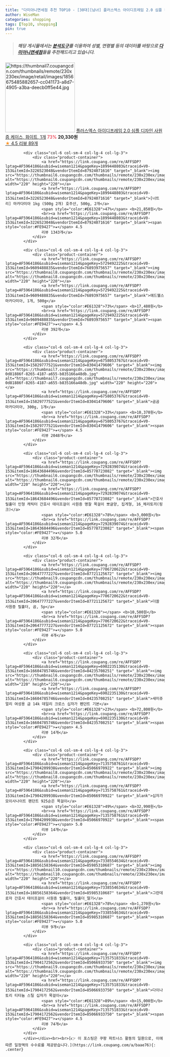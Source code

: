 ```yaml
---
title: "다미아니면세점 추천 TOP10 - [30대][남녀] 플러스엑스 아이디프레임 2.0 심플 디자인 사원증 케이스, 화이트, 1개"
author: WiseMan
categories: shopping
tags: [Top10, shopping]
pin: true
---
```


> ##### 해당 게시물에서는 [**분석도구**](https://itemscout.io/)를 이용하여 **성별**, **연령별** 등의 데이터를 바탕으로 [**다미아니면세점**](https://link.coupang.com/a/baae76)들을 추천해드리고 있습니다.
<div class="container"><div class="row">
            <div class="col-6 col-sm-4 col-lg-4 col-lg-3">
                <div class="product-container">
                    <a href="https://link.coupang.com/re/AFFSDP?lptag=AF5964186&subid=wiseman1214&pageKey=6078188661&traceid=V0-153&itemId=11253666346&vendorItemId=79648666683" target="_blank"><img src="https://thumbnail7.coupangcdn.com/thumbnails/remote/230x230ex/image/retail/images/1856675485882657-cc041173-a8d7-4905-a3ba-deecb0ff5e44.jpg" alt="https://thumbnail7.coupangcdn.com/thumbnails/remote/230x230ex/image/retail/images/1856675485882657-cc041173-a8d7-4905-a3ba-deecb0ff5e44.jpg" width="220" height="220"></a>
                    <a href="https://link.coupang.com/re/AFFSDP?lptag=AF5964186&subid=wiseman1214&pageKey=6078188661&traceid=V0-153&itemId=11253666346&vendorItemId=79648666683" target="_blank">플러스엑스 아이디프레임 2.0 심플 디자인 사원증 케이스, 화이트, 1개</a>
                    <span style="color:#E61328">73%</span> <b>20,330원</b>
                    <br><a href="https://link.coupang.com/re/AFFSDP?lptag=AF5964186&subid=wiseman1214&pageKey=6078188661&traceid=V0-153&itemId=11253666346&vendorItemId=79648666683" target="_blank"><span style="color:#FE9427">★</span> 4.5
                    리뷰 89개</a>
                </div>
            </div>
            
            <div class="col-6 col-sm-4 col-lg-4 col-lg-3">
                <div class="product-container">
                    <a href="https://link.coupang.com/re/AFFSDP?lptag=AF5964186&subid=wiseman1214&pageKey=1899448803&traceid=V0-153&itemId=3226523048&vendorItemId=87924071616" target="_blank"><img src="https://thumbnail6.coupangcdn.com/thumbnails/remote/230x230ex/image/vendor_inventory/a5ff/cbf0e1774e24f4978e9944ecd21c35351d109f3c54b2556a2d9f55c2ae01.jpg" alt="https://thumbnail6.coupangcdn.com/thumbnails/remote/230x230ex/image/vendor_inventory/a5ff/cbf0e1774e24f4978e9944ecd21c35351d109f3c54b2556a2d9f55c2ae01.jpg" width="220" height="220"></a>
                    <a href="https://link.coupang.com/re/AFFSDP?lptag=AF5964186&subid=wiseman1214&pageKey=1899448803&traceid=V0-153&itemId=3226523048&vendorItemId=87924071616" target="_blank">[너트리] 마카다미아 1kg (500g 2개) 호주산, 500g, 2개</a>
                    <span style="color:#E61328">47%</span> <b>21,850원</b>
                    <br><a href="https://link.coupang.com/re/AFFSDP?lptag=AF5964186&subid=wiseman1214&pageKey=1899448803&traceid=V0-153&itemId=3226523048&vendorItemId=87924071616" target="_blank"><span style="color:#FE9427">★</span> 4.5
                    리뷰 1343개</a>
                </div>
            </div>
            
            <div class="col-6 col-sm-4 col-lg-4 col-lg-3">
                <div class="product-container">
                    <a href="https://link.coupang.com/re/AFFSDP?lptag=AF5964186&subid=wiseman1214&pageKey=5729492225&traceid=V0-153&itemId=9609488835&vendorItemId=76893975657" target="_blank"><img src="https://thumbnail8.coupangcdn.com/thumbnails/remote/230x230ex/image/rs_quotation_api/p7yy9k5d/f8be225ec7c240daa1dc76f1483d8c5f.jpg" alt="https://thumbnail8.coupangcdn.com/thumbnails/remote/230x230ex/image/rs_quotation_api/p7yy9k5d/f8be225ec7c240daa1dc76f1483d8c5f.jpg" width="220" height="220"></a>
                    <a href="https://link.coupang.com/re/AFFSDP?lptag=AF5964186&subid=wiseman1214&pageKey=5729492225&traceid=V0-153&itemId=9609488835&vendorItemId=76893975657" target="_blank">애드웰스 마카다미아, 1개, 500g</a>
                    <span style="color:#E61328">73%</span> <b>17,480원</b>
                    <br><a href="https://link.coupang.com/re/AFFSDP?lptag=AF5964186&subid=wiseman1214&pageKey=5729492225&traceid=V0-153&itemId=9609488835&vendorItemId=76893975657" target="_blank"><span style="color:#FE9427">★</span> 4.5
                    리뷰 392개</a>
                </div>
            </div>
            
            <div class="col-6 col-sm-4 col-lg-4 col-lg-3">
                <div class="product-container">
                    <a href="https://link.coupang.com/re/AFFSDP?lptag=AF5964186&subid=wiseman1214&pageKey=6758053767&traceid=V0-153&itemId=15829777521&vendorItemId=83041479606" target="_blank"><img src="https://thumbnail7.coupangcdn.com/thumbnails/remote/230x230ex/image/retail/images/1077148059759044-0d81886f-8265-4187-a655-b835166a48db.jpg" alt="https://thumbnail7.coupangcdn.com/thumbnails/remote/230x230ex/image/retail/images/1077148059759044-0d81886f-8265-4187-a655-b835166a48db.jpg" width="220" height="220"></a>
                    <a href="https://link.coupang.com/re/AFFSDP?lptag=AF5964186&subid=wiseman1214&pageKey=6758053767&traceid=V0-153&itemId=15829777521&vendorItemId=83041479606" target="_blank">곰곰 마카다미아, 300g, 1개</a>
                    <span style="color:#E61328">33%</span> <b>10,370원</b>
                    <br><a href="https://link.coupang.com/re/AFFSDP?lptag=AF5964186&subid=wiseman1214&pageKey=6758053767&traceid=V0-153&itemId=15829777521&vendorItemId=83041479606" target="_blank"><span style="color:#FE9427">★</span> 4.5
                    리뷰 2048개</a>
                </div>
            </div>
            
            <div class="col-6 col-sm-4 col-lg-4 col-lg-3">
                <div class="product-container">
                    <a href="https://link.coupang.com/re/AFFSDP?lptag=AF5964186&subid=wiseman1214&pageKey=7292839074&traceid=V0-153&itemId=18643684496&vendorItemId=85778723082" target="_blank"><img src="https://thumbnail6.coupangcdn.com/thumbnails/remote/230x230ex/image/vendor_inventory/5c91/daa4b3d3a0a3c493bb50fdf7e39160192a1cb7202bc721a8f65a549ec4e8.jpg" alt="https://thumbnail6.coupangcdn.com/thumbnails/remote/230x230ex/image/vendor_inventory/5c91/daa4b3d3a0a3c493bb50fdf7e39160192a1cb7202bc721a8f65a549ec4e8.jpg" width="220" height="220"></a>
                    <a href="https://link.coupang.com/re/AFFSDP?lptag=AF5964186&subid=wiseman1214&pageKey=7292839074&traceid=V0-153&itemId=18643684496&vendorItemId=85778723082" target="_blank">간호사릴홀더 인형 캐릭터 간호사 테이프걸이 사원증 명찰 목걸이 뽀글양, 집게형, 16_체리토끼(핑크)</a>
                    <span style="color:#E61328">78%</span> <b>3,000원</b>
                    <br><a href="https://link.coupang.com/re/AFFSDP?lptag=AF5964186&subid=wiseman1214&pageKey=7292839074&traceid=V0-153&itemId=18643684496&vendorItemId=85778723082" target="_blank"><span style="color:#FE9427">★</span> 5.0
                    리뷰 32개</a>
                </div>
            </div>
            
            <div class="col-6 col-sm-4 col-lg-4 col-lg-3">
                <div class="product-container">
                    <a href="https://link.coupang.com/re/AFFSDP?lptag=AF5964186&subid=wiseman1214&pageKey=7706720622&traceid=V0-153&itemId=20647777227&vendorItemId=87721125672" target="_blank"><img src="https://thumbnail9.coupangcdn.com/thumbnails/remote/230x230ex/image/vendor_inventory/7d00/5ec0bfb590e4b9b50ce40068daf61d83161eab81b34333d20c9af6419905.jpg" alt="https://thumbnail9.coupangcdn.com/thumbnails/remote/230x230ex/image/vendor_inventory/7d00/5ec0bfb590e4b9b50ce40068daf61d83161eab81b34333d20c9af6419905.jpg" width="220" height="220"></a>
                    <a href="https://link.coupang.com/re/AFFSDP?lptag=AF5964186&subid=wiseman1214&pageKey=7706720622&traceid=V0-153&itemId=20647777227&vendorItemId=87721125672" target="_blank">더쏠 사원증 릴홀더, 곰, 5p</a>
                    <span style="color:#E61328"></span> <b>10,500원</b>
                    <br><a href="https://link.coupang.com/re/AFFSDP?lptag=AF5964186&subid=wiseman1214&pageKey=7706720622&traceid=V0-153&itemId=20647777227&vendorItemId=87721125672" target="_blank"><span style="color:#FE9427">★</span> 5.0
                    리뷰 4개</a>
                </div>
            </div>
            
            <div class="col-6 col-sm-4 col-lg-4 col-lg-3">
                <div class="product-container">
                    <a href="https://link.coupang.com/re/AFFSDP?lptag=AF5964186&subid=wiseman1214&pageKey=6902235130&traceid=V0-153&itemId=16604785746&vendorItemId=84235708251" target="_blank"><img src="https://thumbnail6.coupangcdn.com/thumbnails/remote/230x230ex/image/vendor_inventory/38e4/5edb02a6ac0636983e0b3ab5b88f7c211c919a5574a7eed23256eb36b1e0.jpg" alt="https://thumbnail6.coupangcdn.com/thumbnails/remote/230x230ex/image/vendor_inventory/38e4/5edb02a6ac0636983e0b3ab5b88f7c211c919a5574a7eed23256eb36b1e0.jpg" width="220" height="220"></a>
                    <a href="https://link.coupang.com/re/AFFSDP?lptag=AF5964186&subid=wiseman1214&pageKey=6902235130&traceid=V0-153&itemId=16604785746&vendorItemId=84235708251" target="_blank">새미쥬얼리 여성용 금 14k 데일리 크로스 십자가 펜던트 기본</a>
                    <span style="color:#E61328">23%</span> <b>72,800원</b>
                    <br><a href="https://link.coupang.com/re/AFFSDP?lptag=AF5964186&subid=wiseman1214&pageKey=6902235130&traceid=V0-153&itemId=16604785746&vendorItemId=84235708251" target="_blank"><span style="color:#FE9427">★</span> 4.5
                    리뷰 14개</a>
                </div>
            </div>
            
            <div class="col-6 col-sm-4 col-lg-4 col-lg-3">
                <div class="product-container">
                    <a href="https://link.coupang.com/re/AFFSDP?lptag=AF5964186&subid=wiseman1214&pageKey=7135758761&traceid=V0-153&itemId=17904209938&vendorItemId=85066970922" target="_blank"><img src="https://thumbnail8.coupangcdn.com/thumbnails/remote/230x230ex/image/vendor_inventory/7053/27b884520883263e6d6d5d1c64a2427823ed2c937a7f85b70a5054e33606.jpg" alt="https://thumbnail8.coupangcdn.com/thumbnails/remote/230x230ex/image/vendor_inventory/7053/27b884520883263e6d6d5d1c64a2427823ed2c937a7f85b70a5054e33606.jpg" width="220" height="220"></a>
                    <a href="https://link.coupang.com/re/AFFSDP?lptag=AF5964186&subid=wiseman1214&pageKey=7135758761&traceid=V0-153&itemId=17904209938&vendorItemId=85066970922" target="_blank">십자가 모이사나이트 팬던트 925순은 목걸이</a>
                    <span style="color:#E61328">49%</span> <b>32,990원</b>
                    <br><a href="https://link.coupang.com/re/AFFSDP?lptag=AF5964186&subid=wiseman1214&pageKey=7135758761&traceid=V0-153&itemId=17904209938&vendorItemId=85066970922" target="_blank"><span style="color:#FE9427">★</span> 5.0
                    리뷰 14개</a>
                </div>
            </div>
            
            <div class="col-6 col-sm-4 col-lg-4 col-lg-3">
                <div class="product-container">
                    <a href="https://link.coupang.com/re/AFFSDP?lptag=AF5964186&subid=wiseman1214&pageKey=7338554634&traceid=V0-153&itemId=18856158364&vendorItemId=85985310687" target="_blank"><img src="https://thumbnail10.coupangcdn.com/thumbnails/remote/230x230ex/image/vendor_inventory/8456/2f38b8355a614fbcc93dea8d61b2cad5d151c9673ca04ed282ba44bda96d.jpg" alt="https://thumbnail10.coupangcdn.com/thumbnails/remote/230x230ex/image/vendor_inventory/8456/2f38b8355a614fbcc93dea8d61b2cad5d151c9673ca04ed282ba44bda96d.jpg" width="220" height="220"></a>
                    <a href="https://link.coupang.com/re/AFFSDP?lptag=AF5964186&subid=wiseman1214&pageKey=7338554634&traceid=V0-153&itemId=18856158364&vendorItemId=85985310687" target="_blank">그란데로자 간호사 테이프걸이 사원증 릴홀더, 릴홀더_딸기</a>
                    <span style="color:#E61328">78%</span> <b>1,270원</b>
                    <br><a href="https://link.coupang.com/re/AFFSDP?lptag=AF5964186&subid=wiseman1214&pageKey=7338554634&traceid=V0-153&itemId=18856158364&vendorItemId=85985310687" target="_blank"><span style="color:#FE9427">★</span> 5.0
                    리뷰 9개</a>
                </div>
            </div>
            
            <div class="col-6 col-sm-4 col-lg-4 col-lg-3">
                <div class="product-container">
                    <a href="https://link.coupang.com/re/AFFSDP?lptag=AF5964186&subid=wiseman1214&pageKey=7135751833&traceid=V0-153&itemId=17904172562&vendorItemId=85066933750" target="_blank"><img src="https://thumbnail9.coupangcdn.com/thumbnails/remote/230x230ex/image/vendor_inventory/e5f9/751e2b69bb9fb77e0c5cd18a2bc446f3b0344febef6f5f9357b579fc7f8d.jpg" alt="https://thumbnail9.coupangcdn.com/thumbnails/remote/230x230ex/image/vendor_inventory/e5f9/751e2b69bb9fb77e0c5cd18a2bc446f3b0344febef6f5f9357b579fc7f8d.jpg" width="220" height="220"></a>
                    <a href="https://link.coupang.com/re/AFFSDP?lptag=AF5964186&subid=wiseman1214&pageKey=7135751833&traceid=V0-153&itemId=17904172562&vendorItemId=85066933750" target="_blank">다이나토리 티타늄 스틸 십자가 목걸이</a>
                    <span style="color:#E61328">89%</span> <b>15,000원</b>
                    <br><a href="https://link.coupang.com/re/AFFSDP?lptag=AF5964186&subid=wiseman1214&pageKey=7135751833&traceid=V0-153&itemId=17904172562&vendorItemId=85066933750" target="_blank"><span style="color:#FE9427">★</span> 4.5
                    리뷰 74개</a>
                </div>
            </div>
            </div></div><br><br>[👉 이 포스팅은 쿠팡 파트너스 활동의 일환으로, 이에 따른 일정액의 수수료를 제공받습니다.](https://link.coupang.com/a/baae76){: .center}